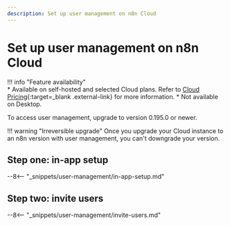```yaml
---
description: Set up user management on n8n Cloud
---
```


# Set up user management on n8n Cloud

!!! info "Feature availability"		
		* Available on self-hosted and selected Cloud plans. Refer to [Cloud Pricing](https://n8n.io/pricing/){:target=_blank .external-link} for more information.
		* Not available on Desktop.

To access user management, upgrade to version 0.195.0 or newer.

!!! warning "Irreversible upgrade"
	Once you upgrade your Cloud instance to an n8n version with user management, you can't downgrade your version.

## Step one: in-app setup

--8<-- "_snippets/user-management/in-app-setup.md"

## Step two: invite users

--8<-- "_snippets/user-management/invite-users.md"
